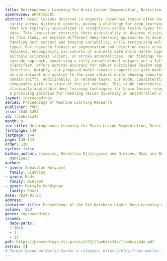 ```yaml
---
title: Heterogeneous Learning for Brain Lesion Segmentation, Detection, and Classification
openreview: ePQt7sOJ8t
abstract: Brain lesions detected in magnetic resonance images often vary in type and
  rarity across different cohorts, posing a challenge for deep learning techniques
  that are typically specialized in recognizing single lesion types from homogenous
  data. This limitation restricts their practicality in diverse clinical settings.
  In this study, we explore different deep-learning approaches to develop robust models
  handling both subject and imaging variability, while recognizing multiple lesion
  types. Our research focuses on segmentation and detection tasks across four distinct
  datasets, encompassing six cohorts of subjects with white matter hyperintensities,
  multiple sclerosis lesions, or stroke abnormalities. Our findings reveal that a
  cascade approach, comprising a fully convolutional network and a fully connected
  classifier, offers optimal accuracy for robust multiclass lesion segmentation and
  detection. Notably, our proposed model remains competitive with models trained solely
  on one dataset and applied to the same dataset while showing robustness against
  domain shifts. Additionally, in related tasks, our model consistently produces results
  comparable with the state-of-the-art methods. This study contributes to advancing
  clinically applicable deep learning techniques for brain lesion recognition, offering
  a promising solution for handling lesion diversity in uncontrolled clinical environments.
layout: inproceedings
series: Proceedings of Machine Learning Research
publisher: PMLR
issn: 2640-3498
id: llambias24a
month: 0
tex_title: Heterogeneous Learning for Brain Lesion Segmentation, Detection, and Classification
firstpage: 138
lastpage: 144
page: 138-144
order: 138
cycles: false
bibtex_author: Llambias, Sebastian N{\o}rgaard and Nielsen, Mads and Ghazi, Mostafa
  Mehdipour
author:
- given: Sebastian Nørgaard
  family: Llambias
- given: Mads
  family: Nielsen
- given: Mostafa Mehdipour
  family: Ghazi
date: 2024-01-23
address:
container-title: Proceedings of the 5th Northern Lights Deep Learning Conference ({NLDL})
volume: '233'
genre: inproceedings
issued:
  date-parts:
  - 2024
  - 1
  - 23
pdf: https://proceedings.mlr.press/v233/llambias24a/llambias24a.pdf
extras: []
# Format based on Martin Fenner's citeproc: https://blog.front-matter.io/posts/citeproc-yaml-for-bibliographies/
---
```

